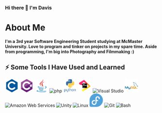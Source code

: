 ### Hi there 👋 I'm Davis

# About Me
#### I'm a 3rd year Software Engineering Student studying at McMaster University. Love to program and tinker on projects in my spare time. Aside from programming, I'm big into Photography and Filmmaking :)

<h2>⚡&nbsp;Some Tools I Have Used and Learned</h2>
<p align="left">
<img src="https://raw.githubusercontent.com/devicons/devicon/1119b9f84c0290e0f0b38982099a2bd027a48bf1/icons/c/c-plain.svg" alt="C" width="45" height="45"/>
<img src="https://raw.githubusercontent.com/devicons/devicon/1119b9f84c0290e0f0b38982099a2bd027a48bf1/icons/csharp/csharp-original.svg" alt="C-Sharp" width="45" height="45"/>
<img src="https://raw.githubusercontent.com/devicons/devicon/1119b9f84c0290e0f0b38982099a2bd027a48bf1/icons/java/java-original.svg" alt="Java" width="45" height="45"/>
<img src="https://cdn.jsdelivr.net/gh/devicons/devicon/icons/php/php-original.svg" alt="php" width="45" height="45"/>
<img src="https://raw.githubusercontent.com/devicons/devicon/master/icons/python/python-original-wordmark.svg" alt="python" width="45" height="45" />
<img src="https://raw.githubusercontent.com/devicons/devicon/1119b9f84c0290e0f0b38982099a2bd027a48bf1/icons/jetbrains/jetbrains-original.svg" alt="Jetbrains" width="45" height="45"/>
<img src="https://cdn.jsdelivr.net/gh/devicons/devicon/icons/vscode/vscode-original.svg" alt="Visual Studio" width="45" height="45"/>
<img src="https://raw.githubusercontent.com/devicons/devicon/master/icons/mysql/mysql-original-wordmark.svg" alt="mysql" width="45" height="45" />
<img src="https://static-00.iconduck.com/assets.00/aws-icon-2048x2048-274bm1xi.png" alt="Amazon Web Services" width="45" height="45"/>
<img src="https://i.redd.it/tu3gt6ysfxq71.png" alt="Unity" width="45" height="45"/>
<img src="https://cdn.jsdelivr.net/gh/devicons/devicon/icons/linux/linux-original.svg" alt="Linux" width="45" height="45"/>
<img src="https://raw.githubusercontent.com/devicons/devicon/1119b9f84c0290e0f0b38982099a2bd027a48bf1/icons/fedora/fedora-plain.svg" alt="Fedora Linux" width="45" height="45"/>
<img src="https://cdn.jsdelivr.net/gh/devicons/devicon/icons/git/git-original.svg" alt="Git" width="45" height="45"/>
<img src="https://cdn.jsdelivr.net/gh/devicons/devicon/icons/bash/bash-original.svg" alt="Bash" width="45" height="45"/>
</p>
